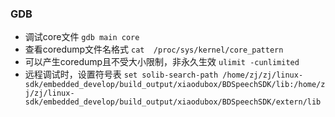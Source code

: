 ### GDB
- 调试core文件 `gdb main core`
- 查看coredump文件名格式 `cat  /proc/sys/kernel/core_pattern`
- 可以产生coredump且不受大小限制，非永久生效 `ulimit -cunlimited`
- 远程调试时，设置符号表 `set solib-search-path /home/zj/zj/linux-sdk/embedded_develop/build_output/xiaodubox/BDSpeechSDK/lib:/home/zj/zj/linux-sdk/embedded_develop/build_output/xiaodubox/BDSpeechSDK/extern/lib` 
